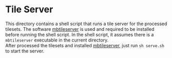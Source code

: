# Tile Server

This directory contains a shell script that runs a tile server for the processed tilesets. The software [mbtileserver](https://github.com/consbio/mbtileserver) is used and required to be installed before running the shell script. In the shell script, it assumes there is a `mbtileserver` executable in the current directory.  
After processed the tilesets and installed [mbtileserver](https://github.com/consbio/mbtileserver), just run `sh serve.sh` to start the server.
